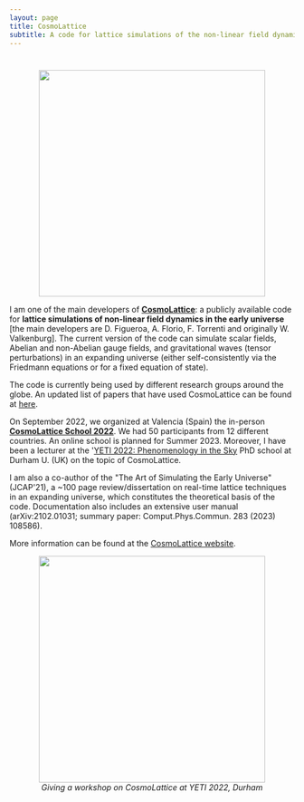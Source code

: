 ```yaml
---
layout: page
title: CosmoLattice
subtitle: A code for lattice simulations of the non-linear field dynamics of the early universe
---
```


<h1 style="text-align:center;"></h1>

<p align="center">
  <img src="../assets/img/CL_Sequence.png" width="400"
 />
</p>

I am one of the main developers of **<a href="http://www.cosmolattice.net" target="_blank" rel="noopener noreferrer">CosmoLattice</a>**: a publicly available code for **lattice simulations of non-linear field dynamics in the early universe** [the main developers are
D. Figueroa, A. Florio, F. Torrenti and originally W. Valkenburg]. The current version of the code can simulate scalar fields, Abelian and non-Abelian gauge fields, and gravitational waves (tensor perturbations) in an expanding universe
(either self-consistently via the Friedmann equations or for a fixed equation of state).

The code is currently being used by different research groups around the globe. An updated list of papers that have used CosmoLattice can be found at <a href="http://https://cosmolattice.net/publications/" target="_blank" rel="noopener noreferrer">here</a>.

On September 2022, we organized at Valencia (Spain) the in-person **<a href="https://indico.ific.uv.es/event/6631/" target="_blank" rel="noopener noreferrer">CosmoLattice School 2022</a>**. We had 50 participants from 12 different countries. An online school is planned for Summer 2023. Moreover, I have been a lecturer at the '<a href="http://https://cosmolattice.net/publications/" target="_blank" rel="noopener noreferrer">YETI 2022:
Phenomenology in the Sky</a> PhD school at Durham U. (UK) on the topic of CosmoLattice.

I am also a co-author of the "The Art of Simulating the Early Universe" (JCAP'21), a ~100 page review/dissertation on real-time lattice techniques in an expanding universe, which constitutes the theoretical basis of the code.
Documentation also includes an extensive user manual (arXiv:2102.01031; summary paper: Comput.Phys.Commun. 283 (2023) 108586).

More information can be found at the <a href="http://www.cosmolattice.net" target="_blank" rel="noopener noreferrer">CosmoLattice website</a>.

<p align="center">
  <img src="../assets/img/YETIfoto.jpeg" width="400"
 /> <br>
<i>Giving a workshop on CosmoLattice at YETI 2022, Durham</i></p>
